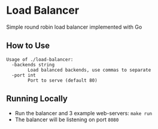 # Load Balancer 
Simple round robin load balancer implemented with Go

## How to Use
```
Usage of ./load-balancer:
  -backends string
        Load balanced backends, use commas to separate
  -port int
        Port to serve (default 80)
```

## Running Locally
* Run the balancer and 3 example web-servers: `make run`
* The balancer will be listening on port `8080`
